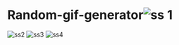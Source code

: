 # Random-gif-generator![ss 1](https://github.com/alwaysAnsh/Random-gif-generator/assets/121539688/1d8e4400-e14a-4938-83ad-c737d5bb8e77)


![ss2](https://github.com/alwaysAnsh/Random-gif-generator/assets/121539688/ec108d98-3de8-4cd2-afd1-af3851369e18)
![ss3](https://github.com/alwaysAnsh/Random-gif-generator/assets/121539688/36a824bf-816a-4df2-8e51-9d1b99dda703)
![ss4](https://github.com/alwaysAnsh/Random-gif-generator/assets/121539688/eb40f1b0-83db-40c9-a769-af0a82d563b6)
